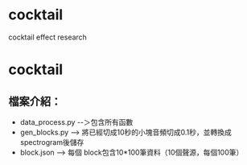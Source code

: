 # cocktail
cocktail effect research
# cocktail
## 檔案介紹：
- data_process.py --＞包含所有函數
- gen_blocks.py --> 將已經切成10秒的小塊音頻切成0.1秒，並轉換成 spectrogram後儲存
- block.json --> 每個 block包含10*100筆資料（10個聲源，每個100筆）
